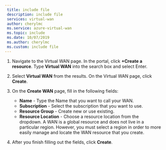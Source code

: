 ```yaml
---
 title: include file
 description: include file
 services: virtual-wan
 author: cherylmc
 ms.service: azure-virtual-wan
 ms.topic: include
 ms.date: 10/07/2019
 ms.author: cherylmc
 ms.custom: include file
---
```


1. Navigate to the Virtual WAN page. In the portal, click **+Create a resource**. Type **Virtual WAN** into the search box and select Enter.
1. Select **Virtual WAN** from the results. On the Virtual WAN page, click **Create**.
1. On the **Create WAN** page, fill in the following fields:

   * **Name** - Type the Name that you want to call your WAN.
   * **Subscription** - Select the subscription that you want to use.
   * **Resource Group** - Create new or use existing.
   * **Resource Location** - Choose a resource location from the dropdown. A WAN is a global resource and does not live in a particular region. However, you must select a region in order to more easily manage and locate the WAN resource that you create.
4. After you finish filling out the fields, click **Create**.
